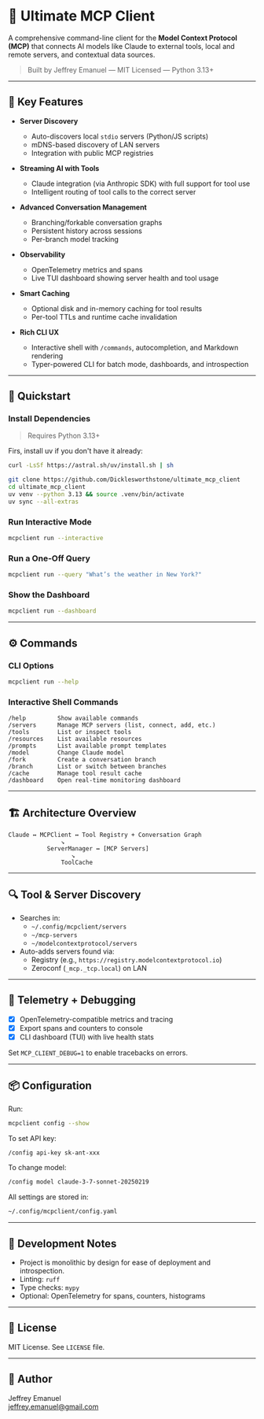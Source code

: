 # 🧠 Ultimate MCP Client

A comprehensive command-line client for the **Model Context Protocol (MCP)** that connects AI models like Claude to external tools, local and remote servers, and contextual data sources.

> Built by Jeffrey Emanuel — MIT Licensed — Python 3.13+

---

## 🔌 Key Features

- **Server Discovery**  
  - Auto-discovers local `stdio` servers (Python/JS scripts)
  - mDNS-based discovery of LAN servers
  - Integration with public MCP registries

- **Streaming AI with Tools**  
  - Claude integration (via Anthropic SDK) with full support for tool use  
  - Intelligent routing of tool calls to the correct server

- **Advanced Conversation Management**  
  - Branching/forkable conversation graphs  
  - Persistent history across sessions  
  - Per-branch model tracking

- **Observability**  
  - OpenTelemetry metrics and spans  
  - Live TUI dashboard showing server health and tool usage

- **Smart Caching**  
  - Optional disk and in-memory caching for tool results  
  - Per-tool TTLs and runtime cache invalidation

- **Rich CLI UX**  
  - Interactive shell with `/commands`, autocompletion, and Markdown rendering  
  - Typer-powered CLI for batch mode, dashboards, and introspection

---

## 🚀 Quickstart

### Install Dependencies

> Requires Python 3.13+

Firs, install uv if you don't have it already:

```bash
curl -LsSf https://astral.sh/uv/install.sh | sh
```

```bash
git clone https://github.com/Dicklesworthstone/ultimate_mcp_client
cd ultimate_mcp_client
uv venv --python 3.13 && source .venv/bin/activate
uv sync --all-extras
```

### Run Interactive Mode

```bash
mcpclient run --interactive
```

### Run a One-Off Query

```bash
mcpclient run --query "What’s the weather in New York?"
```

### Show the Dashboard

```bash
mcpclient run --dashboard
```

---

## ⚙️ Commands

### CLI Options

```bash
mcpclient run --help
```

### Interactive Shell Commands

```text
/help         Show available commands  
/servers      Manage MCP servers (list, connect, add, etc.)  
/tools        List or inspect tools  
/resources    List available resources  
/prompts      List available prompt templates  
/model        Change Claude model  
/fork         Create a conversation branch  
/branch       List or switch between branches  
/cache        Manage tool result cache  
/dashboard    Open real-time monitoring dashboard  
```

---

## 🏗️ Architecture Overview

```
Claude ↔ MCPClient ↔ Tool Registry + Conversation Graph
               ↘
           ServerManager ↔ [MCP Servers]
                  ↘
               ToolCache
```

---

## 🔍 Tool & Server Discovery

- Searches in:
  - `~/.config/mcpclient/servers`
  - `~/mcp-servers`
  - `~/modelcontextprotocol/servers`
- Auto-adds servers found via:
  - Registry (e.g., `https://registry.modelcontextprotocol.io`)
  - Zeroconf (`_mcp._tcp.local`) on LAN

---

## 📡 Telemetry + Debugging

- [x] OpenTelemetry-compatible metrics and tracing
- [x] Export spans and counters to console
- [x] CLI dashboard (TUI) with live health stats

Set `MCP_CLIENT_DEBUG=1` to enable tracebacks on errors.

---

## 📦 Configuration

Run:

```bash
mcpclient config --show
```

To set API key:

```bash
/config api-key sk-ant-xxx
```

To change model:

```bash
/config model claude-3-7-sonnet-20250219
```

All settings are stored in:

```bash
~/.config/mcpclient/config.yaml
```

---

## 🧪 Development Notes

- Project is monolithic by design for ease of deployment and introspection.
- Linting: `ruff`
- Type checks: `mypy`
- Optional: OpenTelemetry for spans, counters, histograms

---

## 📝 License

MIT License. See `LICENSE` file.

---

## 👤 Author

Jeffrey Emanuel  
<jeffrey.emanuel@gmail.com>
